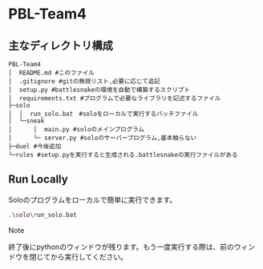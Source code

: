 # PBL-Team4
## 主なディレクトリ構成
```
PBL-Team4
│  README.md #このファイル
│  .gitignore #gitの無視リスト,必要に応じて追記
│  setup.py #battlesnakeの環境を自動で構築するスクリプト
│  requirements.txt #プログラムで必要なライブラリを記述するファイル
├─solo
│  │  run_solo.bat　#soloをローカルで実行するバッチファイル
│  └─sneak
│      │  main.py #soloのメインプログラム
│      └─ server.py #soloのサーバープログラム,基本触らない
├─duel #今後追加
└─rules #setup.pyを実行すると生成される.battlesnakeの実行ファイルがある

```

## Run Locally
Soloのプログラムをローカルで簡単に実行できます。
```bash
.\solo\run_solo.bat
```
> [!NOTE]
> 終了後にpythonのウィンドウが残ります。もう一度実行する際は、前のウィンドウを閉じてから実行してください。